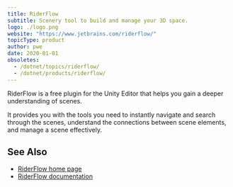 ```yaml
---
title: RiderFlow
subtitle: Scenery tool to build and manage your 3D space.
logo: ./logo.png
website: "https://www.jetbrains.com/riderflow/"
topicType: product
author: pwe
date: 2020-01-01
obsoletes:
  - /dotnet/topics/riderflow/
  - /dotnet/products/riderflow/
---
```


RiderFlow is a free plugin for the Unity Editor that helps you gain a deeper understanding of scenes.

It provides you with the tools you need to instantly navigate and search through the scenes, understand the connections between scene elements, and manage a scene effectively.

## See Also

- [RiderFlow home page](https://www.jetbrains.com/riderflow/)
- [RiderFlow documentation](https://www.jetbrains.com/help/riderflow/getting-started.html)
